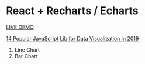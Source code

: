 # React + Recharts / Echarts

[LIVE DEMO](https://ivywang122.github.io/react-chart-demo/)

[14 Popular JavaScript Lib for Data Visualization in 2019](https://www.monterail.com/blog/javascript-libraries-data-visualization)

1. Line Chart
2. Bar Chart